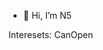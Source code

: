 - 👋 Hi, I’m N5

Interesets: CanOpen



<!---
N5-nfive/N5-nfive is a ✨ special ✨ repository because its `README.md` (this file) appears on your GitHub profile.
You can click the Preview link to take a look at your changes.
--->

